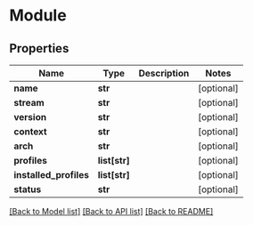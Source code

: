 # Module

## Properties
Name | Type | Description | Notes
------------ | ------------- | ------------- | -------------
**name** | **str** |  | [optional] 
**stream** | **str** |  | [optional] 
**version** | **str** |  | [optional] 
**context** | **str** |  | [optional] 
**arch** | **str** |  | [optional] 
**profiles** | **list[str]** |  | [optional] 
**installed_profiles** | **list[str]** |  | [optional] 
**status** | **str** |  | [optional] 

[[Back to Model list]](../README.md#documentation-for-models) [[Back to API list]](../README.md#documentation-for-api-endpoints) [[Back to README]](../README.md)

